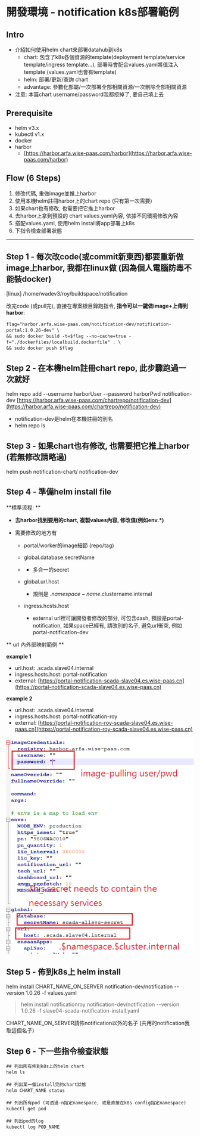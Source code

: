 # 開發環境 - notification k8s部署範例

## Intro

* 介紹如何使用helm chart來部署datahub到k8s
  * chart: 包含了k8s各個資源的template\(deployment template/service template/ingress template...\), 部署時會配合values.yaml將值注入template \(values.yaml也會有template\)
  * helm: 部署/更新/查詢 chart
  * advantage: 參數化部屬/一次部署全部相關資源/一次刪除全部相關資源
* 注意: 本篇chart username/password我都挖掉了, 要自己填上去

## Prerequisite

* helm v3.x
* kubectl v1.x
* docker
* harbor
  * [https://harbor.arfa.wise-paas.com/harbor](https://harbor.arfa.wise-paas.com/harbor)

## Flow \(6 Steps\)

1. 修改代碼, 重做image並推上harbor
2. 使用本機helm註冊harbor上的chart repo \(只有第一次需要\)
3. 如果chart也有修改, 也需要把它推上harbor
4. 去harbor上拿到預設的 chart values.yaml內容, 依據不同環境修改內容
5. 搭配values.yaml, 使用helm install將app部署上k8s
6. 下指令檢查部署狀態

---

## Step 1 - 每次改code\(或commit新東西\)都要重新做image上harbor, 我都在linux做 \(因為個人電腦防毒不能裝docker\)

\[linux\] /home/wadev3/roy/buildspace/notification

改完code \(或pull完\), 直接在專案根目錄跑指令, **指令可以一鍵做image+上傳到harbor**:

```
flag="harbor.arfa.wise-paas.com/notification-dev/notification-portal:1.0.26-dev" \
&& sudo docker build -t=$flag --no-cache=true -f="./dockerfiles/localbuild.dockerfile" . \
&& sudo docker push $flag
```

## Step 2 - 在本機helm註冊chart repo, 此步驟跑過一次就好

helm repo add --username harborUser --password harborPwd notification-dev [https://harbor.arfa.wise-paas.com/chartrepo/notification-dev](https://harbor.arfa.wise-paas.com/chartrepo/notification-dev)

* notification-dev是helm在本機註冊的別名
* helm repo ls

## Step 3 - 如果chart也有修改, 也需要把它推上harbor \(若無修改請略過\)

helm push notification-chart/ notification-dev

## Step 4 - 準備helm install file

**標準流程: **

* **去harbor找到要用的chart, 複製values內容, 修改值\(例如env.\*\)**
* 需要修改的地方有

  * portal/worker的image細節 \(repo/tag\)
  * global.database.secretName
  * * 多合一的secret
  * global.url.host

    * 規則是 .$namespace-name.$clustername.internal

  * ingress.hosts.host

    * external url裡可讓開發者修改的部分, 可包含dash, 預設是portal-notification, 如果space已經有, 請改別的名子, 避免url衝突, 例如portal-notification-dev

** url 內外部映射範例 **

**example 1**

* url.host: .scada.slave04.internal
* ingress.hosts.host: portal-notification
* external: [https://portal-notification-scada-slave04.es.wise-paas.cn](https://portal-notification-scada-slave04.es.wise-paas.cn)

**example 2**

* url.host: .scada.slave04.internal
* ingress.hosts.host: portal-notification-roy
* external: [https://portal-notification-roy-scada-slave04.es.wise-paas.cn](https://portal-notification-roy-scada-slave04.es.wise-paas.cn)

![](/assets/03.png)

## Step 5 - 佈到k8s上 helm install

helm install CHART\_NAME\_ON\_SERVER notification-dev/notification --version 1.0.26 -f values.yaml

> helm install notificationroy notification-dev/notification --version 1.0.26 -f slave04-scada-notification-install.yaml

CHART\_NAME\_ON\_SERVER請佈notification以外的名子 \(共用的notification我取這個名子\)

## Step 6 - 下一些指令檢查狀態

```
## 列出所有佈到k8s上的helm chart
helm ls

## 列出某一個install完的chart狀態
helm CHART_NAME status

## 列出所有pod (可透過-n指定namespace, 或是直接在k8s config指定namespace)
kubectl get pod

## 列出pod的log
kubectl log POD_NAME
```



